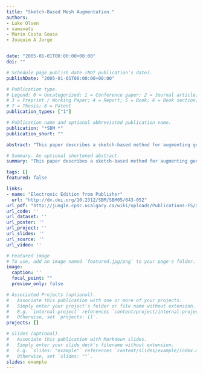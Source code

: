 ```yaml
---
title: "Sketch-Based Mesh Augmentation."
authors:
- Luke Olsen
- samavati
- Mario Costa Sousa
- Joaquim A Jorge


date: "2005-01-01T00:00:00+00:00"
doi: ""

# Schedule page publish date (NOT publication's date).
publishDate: "2005-01-01T00:00:00+00:00"

# Publication type.
# Legend: 0 = Uncategorized; 1 = Conference paper; 2 = Journal article;
# 3 = Preprint / Working Paper; 4 = Report; 5 = Book; 6 = Book section;
# 7 = Thesis; 8 = Patent
publication_types: ["1"]

# Publication name and optional abbreviated publication name.
publication: "*SBM *"
publication_short: ""

abstract: "This paper describes a sketch-based method for augmenting geometric meshes with variable-scale sharp features. Such mesh editing operations provide a powerful way to exploit an artist’s natural sketching abilities for content creation using existing mesh libraries. We use adaptive subdivision to refine the mesh only in the region of the features and embed the augmentations into the input mesh, maintaining a unified representation. Moreover, we present new templates for adaptive subdivision that minimize the high-valence vertex count while maximizing the number of quadrilaterals in the new mesh, thereby improving its quality."

# Summary. An optional shortened abstract.
summary: "This paper describes a sketch-based method for augmenting geometric meshes with variable-scale sharp features. Such mesh editing operations provide a powerful way to exploit an artist’s natural sketching abilities for content creation using existing mesh libraries. We use adaptive subdivision to refine the mesh only in the region of the features and embed the augmentations into the input mesh, maintaining a unified representation. Moreover, we present new templates for adaptive subdivision that ..."

tags: []
featured: false

links:
- name: "Electronic Edition from Publisher"
  url: "http://dx.doi.org/10.2312/SBM/SBM05/043-052"
url_pdf: "http://jungle.cpsc.ucalgary.ca/wiki/uploads/Publications-FS/mesh-augmentaion-sbim2005-olsen.pdf"
url_code: ''
url_dataset: ''
url_poster: ''
url_project: ''
url_slides: ''
url_source: ''
url_video: ''

# Featured image
# To use, add an image named `featured.jpg/png` to your page's folder. 
image:
  caption: ''
  focal_point: ""
  preview_only: false

# Associated Projects (optional).
#   Associate this publication with one or more of your projects.
#   Simply enter your project's folder or file name without extension.
#   E.g. `internal-project` references `content/project/internal-project/index.md`.
#   Otherwise, set `projects: []`.
projects: []

# Slides (optional).
#   Associate this publication with Markdown slides.
#   Simply enter your slide deck's filename without extension.
#   E.g. `slides: "example"` references `content/slides/example/index.md`.
#   Otherwise, set `slides: ""`.
slides: example
---
```

